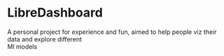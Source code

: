 # LibreDashboard
A personal project for experience and fun, aimed to help people viz their data and explore different <br> Ml models
